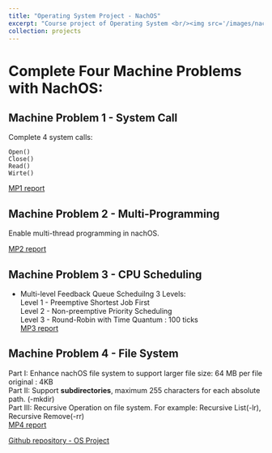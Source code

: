 ```yaml
---
title: "Operating System Project - NachOS"
excerpt: "Course project of Operating System <br/><img src='/images/nachOS.PNG' width='50%' style='margin-left:25%' >"
collection: projects
---
```


# Complete Four Machine Problems with NachOS:

## Machine Problem 1 - System Call

Complete 4 system calls:

`Open()`  
`Close()`  
`Read()`  
`Wirte()`  

[MP1 report](https://drive.google.com/file/d/1hSP6P6AGDt9lML6MBih41hxOS3dvaFDL/view?usp=sharing)  

## Machine Problem 2 - Multi-Programming

Enable multi-thread programming in nachOS.  

[MP2 report](https://drive.google.com/file/d/1u37qGdbyXDKSzoFlGcusg__7vhZsZgFn/view?usp=sharing)  

## Machine Problem  3 - CPU Scheduling

* Multi-level Feedback Queue Scheduilng
3 Levels:  
Level 1 - Preemptive Shortest Job First  
Level 2 - Non-preemptive Priority Scheduling  
Level 3 - Round-Robin with Time Quantum : 100 ticks  
[MP3 report](https://drive.google.com/file/d/1yMzJ2yOmma-fAzWqQT76-C05qgchwoLB/view?usp=sharing)  

## Machine Problem  4 - File System

Part I: Enhance nachOS file system to support larger file size: 64 MB per file  
    original : 4KB  
Part II: Support **subdirectories**, maximum 255 characters for each absolute path. (-mkdir)  
Part III: Recursive Operation on file system. For example: Recursive List(-lr), Recursive Remove(-rr)  
[MP4 report](https://drive.google.com/file/d/1c5iCk6ewv0jaf_nH6Hqs-eNxJGp4ZcGR/view?usp=sharing)  

[Github repository - OS Project](https://github.com/GoroYeh56/Operating-System-Project-NachOS)  

